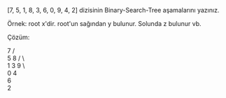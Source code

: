 [7, 5, 1, 8, 3, 6, 0, 9, 4, 2] dizisinin Binary-Search-Tree aşamalarını yazınız.

Örnek: root x'dir. root'un sağından y bulunur. Solunda z bulunur vb.

Çözüm:

   7
  / \
 5   8
 / \   \
1   3   9
\   \
  0   4
       \
        6
         \
          2
